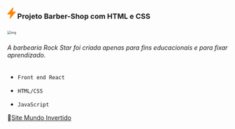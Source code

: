 ### [![DevSuperior logo](https://raw.githubusercontent.com/devsuperior/bds-assets/main/ds/devsuperior-logo-small.png)](https://raw.githubusercontent.com/devsuperior/bds-assets/main/ds/devsuperior-logo-small.png)  Projeto Barber-Shop com HTML e CSS 

​                                                                <img src="C:\Users\User\Documents\Rock-Star-V2\imgs\Rock Star.png" alt="img" style="zoom: 50%;" />    



###### A barbearia Rock Star foi criada apenas para fins educacionais e para fixar aprendizado.



- `Front end React`

- `HTML/CSS`

- `JavaScript`

  

:link:[Site Mundo Invertido](https://eaemafe.github.io/semana-frontend-mundo-invertido/)
